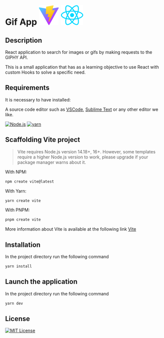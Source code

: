 # Gif App ![Vite](./src/assets/images/vite.svg) ![React](./src/assets/images/react.svg)

## Description

React application to search for images or gifs by making requests to the GIPHY API.

This is a small application that has as a learning objective to use React with custom Hooks to solve a specific need.

## Requirements

It is necessary to have installed:

A source code editor such as [VSCode](https://code.visualstudio.com/), [Sublime Text](https://www.sublimetext.com/) or any other editor we like.

[![Node.js](https://img.shields.io/badge/node-v18.14.1-green)](https://nodejs.org/es) [![yarn](https://img.shields.io/badge/yarn-v1.22.19-blue)](https://yarnpkg.com/)

## Scaffolding Vite project

> Vite requires Node.js version 14.18+, 16+. However, some templates require a higher Node.js version to work, please upgrade if your package manager warns about it.

With NPM:

```bash
npm create vite@latest
```

With Yarn:

```bash
yarn create vite
```

With PNPM:

```bash
pnpm create vite
```

More information about Vite is available at the following link [Vite](https://vitejs.dev/)

## Installation

In the project directory run the following command

```bash
yarn install
```

## Launch the application

In the project directory run the following command

```bash
yarn dev
```

## License

[![MIT License](https://img.shields.io/badge/License-MIT-green.svg)](https://choosealicense.com/licenses/mit/)
